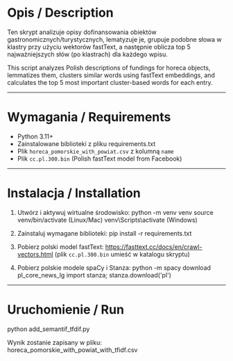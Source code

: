 # Opis / Description

Ten skrypt analizuje opisy dofinansowania obiektów gastronomicznych/turystycznych,
lematyzuje je, grupuje podobne słowa w klastry przy użyciu wektorów fastText,
a następnie oblicza top 5 najważniejszych słów (po klastrach) dla każdego wpisu.

This script analyzes Polish descriptions of fundings for horeca objects, lemmatizes them,
clusters similar words using fastText embeddings, and calculates the top 5
most important cluster-based words for each entry.

---

# Wymagania / Requirements

- Python 3.11+
- Zainstalowane biblioteki z pliku requirements.txt
- Plik `horeca_pomorskie_with_powiat.csv` z kolumną `name`
- Plik `cc.pl.300.bin` (Polish fastText model from Facebook)

---

# Instalacja / Installation

1. Utwórz i aktywuj wirtualne środowisko:
   python -m venv venv
   source venv/bin/activate  (Linux/Mac)
   venv\Scripts\activate     (Windows)

2. Zainstaluj wymagane biblioteki:
   pip install -r requirements.txt

3. Pobierz polski model fastText:
   https://fasttext.cc/docs/en/crawl-vectors.html
   (plik `cc.pl.300.bin` umieść w katalogu skryptu)

4. Pobierz polskie modele spaCy i Stanza:
   python -m spacy download pl_core_news_lg
   import stanza; stanza.download('pl')

---

# Uruchomienie / Run

python add_semantif_tfdif.py

Wynik zostanie zapisany w pliku:
horeca_pomorskie_with_powiat_with_tfidf.csv
